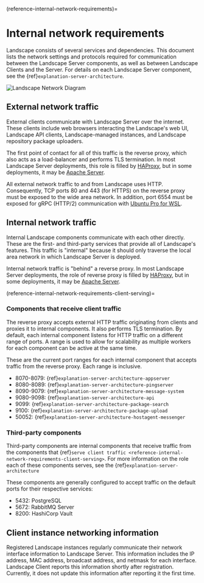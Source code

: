 (reference-internal-network-requirements)=
# Internal network requirements

Landscape consists of several services and dependencies. This document lists the network settings and protocols required for communication between the Landscape Server components, as well as between Landscape Clients and the Server. For details on each Landscape Server component, see the {ref}`explanation-server-architecture`.

![Landscape Network Diagram](/assets/images/landscape-server-networking.jpg "Landscape Networking")

## External network traffic

External clients communicate with Landscape Server over the internet. These clients include web browsers interacting the Landscape's web UI, Landscape API clients, Landscape-managed instances, and Landscape repository package uploaders.

The first point of contact for all of this traffic is the reverse proxy, which also acts as a load-balancer and performs TLS termination. In most Landscape Server deployments, this role is filled by [HAProxy](https://www.haproxy.org/), but in some deployments, it may be [Apache Server](https://httpd.apache.org/).

All external network traffic to and from Landscape uses HTTP. Consequently, TCP ports 80 and 443 (for HTTPS) on the reverse proxy must be exposed to the wide area network. In addition, port 6554 must be exposed for gRPC (HTTP/2) communication with [Ubuntu Pro for WSL](https://documentation.ubuntu.com/wsl/stable/).

## Internal network traffic

Internal Landscape components communicate with each other directly. These are the first- and third-party services that provide all of Landscape's features. This traffic is "internal" because it should only traverse the local area network in which Landscape Server is deployed.

Internal network traffic is "behind" a reverse proxy. In most Landscape Server deployments, the role of reverse proxy is filled by [HAProxy](https://www.haproxy.org/), but in some deployments, it may be [Apache Server](https://httpd.apache.org/).

(reference-internal-network-requirements-client-serving)=
### Components that receive client traffic

The reverse proxy accepts external HTTP traffic originating from clients and proxies it to internal components. It also performs TLS termination. By default, each internal component listens for HTTP traffic on a different range of ports. A range is used to allow for scalability as multiple workers for each component can be active at the same time.

These are the current port ranges for each internal component that accepts traffic from the reverse proxy. Each range is inclusive.

  - 8070-8079: {ref}`explanation-server-architecture-appserver`
  - 8080-8089: {ref}`explanation-server-architecture-pingserver`
  - 8090-9079: {ref}`explanation-server-architecture-message-system`
  - 9080-9098: {ref}`explanation-server-architecture-api`
  - 9099: {ref}`explanation-server-architecture-package-search`
  - 9100: {ref}`explanation-server-architecture-package-upload`
  - 50052: {ref}`explanation-server-architecture-hostagent-messenger`
  
### Third-party components

Third-party components are internal components that receive traffic from the components that {ref}`serve client traffic <reference-internal-network-requirements-client-serving>`. For more information on the role each of these components serves, see the {ref}`explanation-server-architecture`

These components are generally configured to accept traffic on the default ports for their respective services:

  - 5432: PostgreSQL
  - 5672: RabbitMQ Server
  - 8200: HashiCorp Vault

## Client instance networking information

Registered Landscape instances regularly communicate their network interface information to Landscape Server. This information includes the IP address, MAC address, broadcast address, and netmask for each interface. Landscape Client reports this information shortly after registration. Currently, it does not update this information after reporting it the first time.
